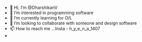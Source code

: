 - 👋 Hi, I’m @DharshikanV
- 👀 I’m interested in programming software
- 🌱 I’m currently learning for O/L
- 💞️ I’m looking to collaborate with someone and design software
- 📫 How to reach me ...Insta - h_y_e_n_a_1407
-                        

<!---
DharshikanV/DharshikanV is a ✨ special ✨ repository because its `README.md` (this file) appears on your GitHub profile.
You can click the Preview link to take a look at your changes.
--->
